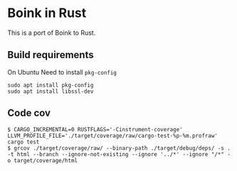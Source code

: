 # Boink in Rust

This is a port of Boink to Rust.

## Build requirements

On Ubuntu
Need to install `pkg-config`

``` shell
sudo apt install pkg-config
sudo apt install libssl-dev
```


## Code cov

``` shell
$ CARGO_INCREMENTAL=0 RUSTFLAGS='-Cinstrument-coverage' LLVM_PROFILE_FILE='./target/coverage/raw/cargo-test-%p-%m.profraw' cargo test
$ grcov ./target/coverage/raw/ --binary-path ./target/debug/deps/ -s . -t html --branch --ignore-not-existing --ignore '../*' --ignore "/*" -o target/coverage/html

```